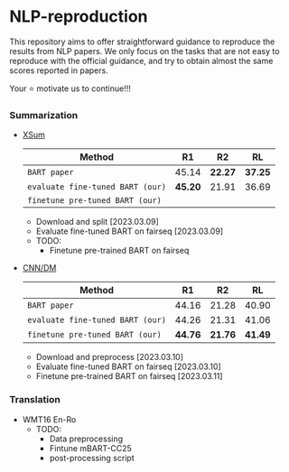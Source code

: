 # NLP-reproduction
This repository aims to offer straightforward guidance to reproduce the results from 
NLP papers. We only focus on the tasks that are not easy to reproduce with the official 
guidance, and try to obtain almost the same scores reported in papers. 

Your ⭐ motivate us to continue!!!

### Summarization
* [XSum](summarization/README.xsum.md)

  Method |     R1     |    R2     | RL
  ---|:----------:|:---------:|:---:
  `BART paper` |   45.14    | **22.27** | **37.25** 
  `evaluate fine-tuned BART (our)` | **45.20**  |   21.91   | 36.69
  `finetune pre-tuned BART (our)` |  | |

  * Download and split [2023.03.09]
  * Evaluate fine-tuned BART on fairseq [2023.03.09]
  * TODO: 
    * Finetune pre-trained BART on fairseq

* [CNN/DM](summarization/README.cnndm.md)

  Method |    R1     |    R2     | RL
  ---|:---------:|:---------:|:---:
  `BART paper` |   44.16   |   21.28   | 40.90 
  `evaluate fine-tuned BART (our)` |   44.26   |   21.31   | 41.06
  `finetune pre-tuned BART (our)` | **44.76** | **21.76** | **41.49** 

  * Download and preprocess [2023.03.10]
  * Evaluate fine-tuned BART on fairseq [2023.03.10]
  * Finetune pre-trained BART on fairseq [2023.03.11]


### Translation
* WMT16 En-Ro  
  * TODO:
    * Data preprocessing
    * Fintune mBART-CC25 
    * post-processing script